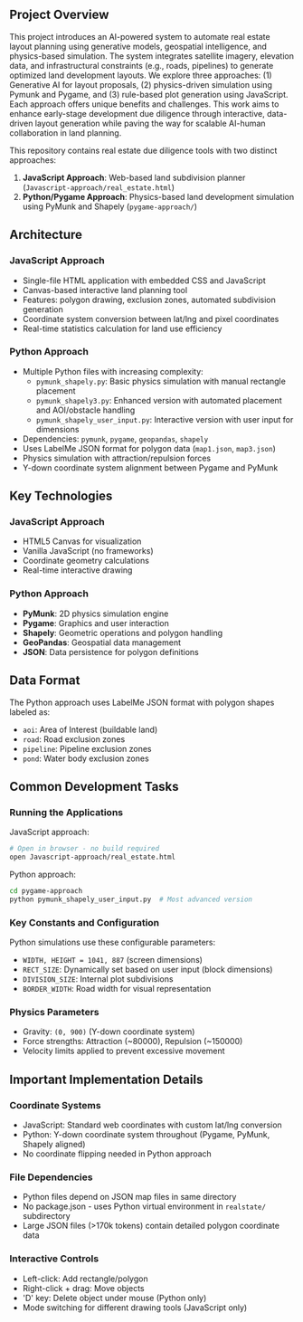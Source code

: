 ## Project Overview

This project introduces an AI-powered system to automate real estate layout planning using generative models, geospatial intelligence, and physics-based simulation. The system integrates satellite imagery, elevation data, and infrastructural constraints (e.g., roads, pipelines) to generate optimized land development layouts.
We explore three approaches: (1) Generative AI for layout proposals, (2) physics-driven simulation using Pymunk and Pygame, and (3) rule-based plot generation using JavaScript. Each approach offers unique benefits and challenges. This work aims to enhance early-stage development due diligence through interactive, data-driven layout generation while paving the way for scalable AI-human collaboration in land planning.


This repository contains real estate due diligence tools with two distinct approaches:

1. **JavaScript Approach**: Web-based land subdivision planner (`Javascript-approach/real_estate.html`)
2. **Python/Pygame Approach**: Physics-based land development simulation using PyMunk and Shapely (`pygame-approach/`)

## Architecture

### JavaScript Approach
- Single-file HTML application with embedded CSS and JavaScript
- Canvas-based interactive land planning tool
- Features: polygon drawing, exclusion zones, automated subdivision generation
- Coordinate system conversion between lat/lng and pixel coordinates
- Real-time statistics calculation for land use efficiency

### Python Approach
- Multiple Python files with increasing complexity:
  - `pymunk_shapely.py`: Basic physics simulation with manual rectangle placement
  - `pymunk_shapely3.py`: Enhanced version with automated placement and AOI/obstacle handling  
  - `pymunk_shapely_user_input.py`: Interactive version with user input for dimensions
- Dependencies: `pymunk`, `pygame`, `geopandas`, `shapely`
- Uses LabelMe JSON format for polygon data (`map1.json`, `map3.json`)
- Physics simulation with attraction/repulsion forces
- Y-down coordinate system alignment between Pygame and PyMunk

## Key Technologies

### JavaScript Approach
- HTML5 Canvas for visualization
- Vanilla JavaScript (no frameworks)
- Coordinate geometry calculations
- Real-time interactive drawing

### Python Approach  
- **PyMunk**: 2D physics simulation engine
- **Pygame**: Graphics and user interaction
- **Shapely**: Geometric operations and polygon handling
- **GeoPandas**: Geospatial data management
- **JSON**: Data persistence for polygon definitions

## Data Format

The Python approach uses LabelMe JSON format with polygon shapes labeled as:
- `aoi`: Area of Interest (buildable land)
- `road`: Road exclusion zones
- `pipeline`: Pipeline exclusion zones  
- `pond`: Water body exclusion zones

## Common Development Tasks

### Running the Applications

JavaScript approach:
```bash
# Open in browser - no build required
open Javascript-approach/real_estate.html
```

Python approach:
```bash
cd pygame-approach
python pymunk_shapely_user_input.py  # Most advanced version
```

### Key Constants and Configuration

Python simulations use these configurable parameters:
- `WIDTH, HEIGHT = 1041, 887` (screen dimensions)
- `RECT_SIZE`: Dynamically set based on user input (block dimensions)
- `DIVISION_SIZE`: Internal plot subdivisions
- `BORDER_WIDTH`: Road width for visual representation

### Physics Parameters
- Gravity: `(0, 900)` (Y-down coordinate system)
- Force strengths: Attraction (~80000), Repulsion (~150000)
- Velocity limits applied to prevent excessive movement

## Important Implementation Details

### Coordinate Systems
- JavaScript: Standard web coordinates with custom lat/lng conversion
- Python: Y-down coordinate system throughout (Pygame, PyMunk, Shapely aligned)
- No coordinate flipping needed in Python approach

### File Dependencies
- Python files depend on JSON map files in same directory
- No package.json - uses Python virtual environment in `realstate/` subdirectory
- Large JSON files (>170k tokens) contain detailed polygon coordinate data

### Interactive Controls
- Left-click: Add rectangle/polygon
- Right-click + drag: Move objects
- 'D' key: Delete object under mouse (Python only)
- Mode switching for different drawing tools (JavaScript only)
